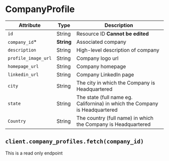 # CompanyProfile

| Attribute | Type | Description |
| --------- | ---- | ----------- |
| `id`          		| String     | Resource ID **Cannot be edited** |
| `company_id`* 		| **String** | Associated company |
| `description` 		| String     | High-level description of company |
| `profile_image_url`	| String 	 | Company logo url |
| `homepage_url`    	| String 	 | Company homepage |
| `linkedin_url`  		| String  	 | Company LinkedIn page|
| `city`    			| String  	 | The city in which the Company is Headquartered |
| `state`    			| String  	 | The state (full name eg. Californina) in which the Company is Headquartered |
| `Country`    		 	| String  	 | The country (full name) in which the Company is Headquartered |

## `client.company_profiles.fetch(company_id)`

This is a read only endpoint
